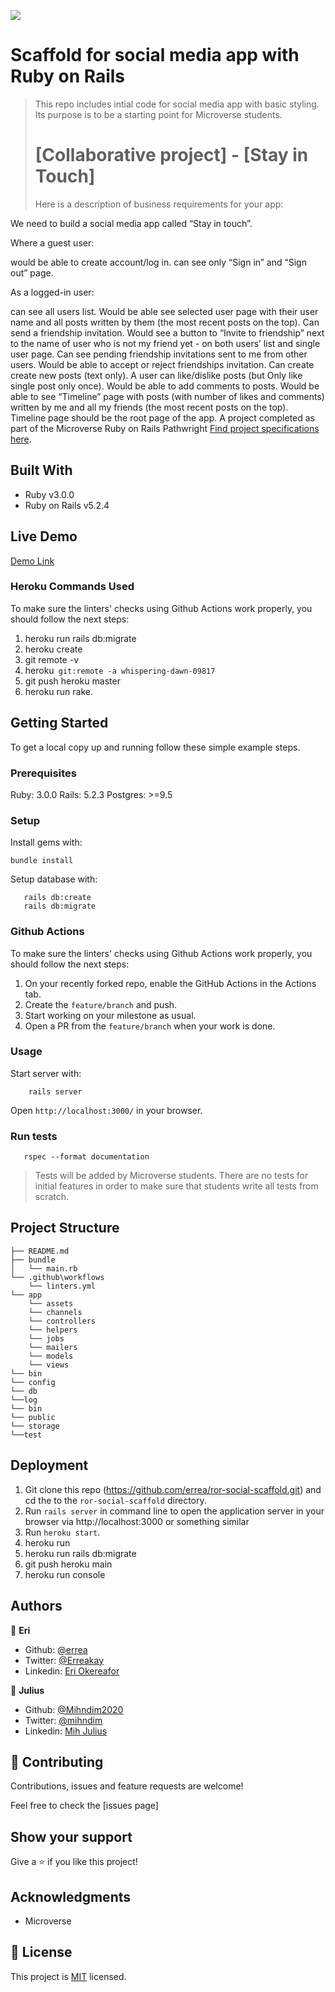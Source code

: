 ![](https://img.shields.io/badge/Microverse-blueviolet)

# Scaffold for social media app with Ruby on Rails

> This repo includes intial code for social media app with basic styling. Its purpose is to be a starting point for Microverse students.
># [Collaborative project] - [Stay in Touch]
>Here is a description of business requirements for your app:

We need to build a social media app called “Stay in touch”.

Where a  guest user:

would be able to create account/log in.
can see only “Sign in” and “Sign out” page.

As a logged-in user:

can see all users list.
Would be able see selected user page with their user name and all posts written by them (the most recent posts on the top).
Can send a friendship invitation.
Would see a button to “Invite to friendship” next to the name of user who is not my friend yet - on both users’ list and single user page.
Can see pending friendship invitations sent to me from other users.
Would be able to accept or reject friendships invitation.
Can create create new posts (text only).
A user can like/dislike posts (but Only like single post only once).
Would be able to add comments to posts.
Would be able to see “Timeline” page with posts (with number of likes and comments) written by me and all my friends (the most recent posts on the top).
Timeline page should be the root page of the app. A project completed as part of  the Microverse Ruby on Rails Pathwright [Find project specifications here](https://microverse.pathwright.com/library/fast-track-curriculum/69047/path/step/49736080/).

## Built With

- Ruby v3.0.0
- Ruby on Rails v5.2.4

## Live Demo

[Demo Link](https://whispering-dawn-09817.herokuapp.com/users/sign_in)

### Heroku Commands Used

To make sure the linters' checks using Github Actions work properly, you should follow the next steps:

1. heroku run rails db:migrate
2. heroku create
3. git remote -v
4. heroku` git:remote -a whispering-dawn-09817`
5. git push heroku master
6. heroku run rake.

## Getting Started

To get a local copy up and running follow these simple example steps.

### Prerequisites

Ruby: 3.0.0
Rails: 5.2.3
Postgres: >=9.5

### Setup

Install gems with:

```
bundle install
```

Setup database with:

```
   rails db:create
   rails db:migrate
```

### Github Actions

To make sure the linters' checks using Github Actions work properly, you should follow the next steps:

1. On your recently forked repo, enable the GitHub Actions in the Actions tab.
2. Create the `feature/branch` and push.
3. Start working on your milestone as usual.
4. Open a PR from the `feature/branch` when your work is done.

### Usage

Start server with:

```
    rails server
```

Open `http://localhost:3000/` in your browser.

### Run tests

```
   rspec --format documentation
```

> Tests will be added by Microverse students. There are no tests for initial features in order to make sure that students write all tests from scratch.

## Project Structure

    ├── README.md
    ├── bundle
    │   └── main.rb
    └── .github\workflows
        └── linters.yml
    └── app
        └── assets
        └── channels
        └── controllers
        └── helpers
        └── jobs
        └── mailers
        └── models
        └── views    
    └── bin
    └── config
    └── db
    └──log
    └── bin
    └── public
    └── storage
    └──test

## Deployment
1) Git clone this repo (https://github.com/errea/ror-social-scaffold.git)  and cd the to the `ror-social-scaffold` directory.
2) Run `rails server` in command line to open the application server in your browser via http://localhost:3000 or something similar
3) Run `heroku start`.
4) heroku run
5) heroku run rails db:migrate
6) git push heroku main
7) heroku run console

## Authors

👤 **Eri**

- Github: [@errea](https://github.com/errea)
- Twitter: [@Erreakay](https://github.com/errea)
- Linkedin: [Eri Okereafor](https://www.linkedin.com/in/eri-ngozi-okereafor/)
  
 👤 **Julius**

- Github: [@Mihndim2020](https://github.com/Mihndim2020)
- Twitter: [@mihndim](https://github.com/mih-julius) 
- Linkedin: [Mih Julius](https://www.linkedin.com/mih-julius)

## 🤝 Contributing

Contributions, issues and feature requests are welcome!

Feel free to check the [issues page]

## Show your support

Give a ⭐️ if you like this project!

## Acknowledgments

- Microverse

## 📝 License

This project is [MIT](./MIT.md) licensed.
